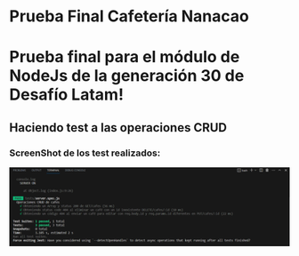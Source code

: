 # Prueba Final Cafetería Nanacao

# Prueba final para el módulo de NodeJs de la generación 30 de Desafío Latam!

## Haciendo test a las operaciones CRUD

### ScreenShot de los test realizados:

![captura test](image.png)